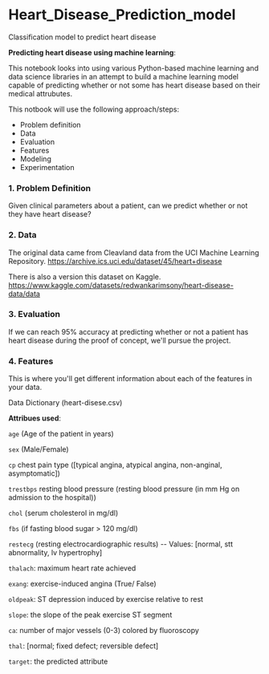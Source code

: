 # Heart_Disease_Prediction_model

Classification model to predict heart disease


**Predicting heart disease using machine learning**:

This notebook looks into using various Python-based machine learning and data science libraries in an attempt to build a machine learning model capable of predicting whether or not some has heart disease based on their medical attrubutes.

This notbook will use the following approach/steps:

* Problem definition
* Data
* Evaluation
* Features
* Modeling
* Experimentation

### 1. Problem Definition

Given clinical parameters about a patient, can we predict whether or not they have heart disease?

### 2. Data

The original data came from Cleavland data from the UCI Machine Learning Repository. https://archive.ics.uci.edu/dataset/45/heart+disease

There is also a version this dataset on Kaggle. https://www.kaggle.com/datasets/redwankarimsony/heart-disease-data/data

### 3. Evaluation

If we can reach 95% accuracy at predicting whether or not a patient has heart disease during the proof of concept, we'll pursue the project.

### 4. Features

This is where you'll get different information about each of the features in your data.

Data Dictionary (heart-disese.csv)

**Attribues used**:

`age` (Age of the patient in years)

`sex` (Male/Female)

`cp` chest pain type ([typical angina, atypical angina, non-anginal, asymptomatic])

`trestbps` resting blood pressure (resting blood pressure (in mm Hg on admission to the hospital))

`chol` (serum cholesterol in mg/dl)

`fbs` (if fasting blood sugar > 120 mg/dl)

`restecg` (resting electrocardiographic results) -- Values: [normal, stt abnormality, lv hypertrophy]

`thalach`: maximum heart rate achieved

`exang`: exercise-induced angina (True/ False)

`oldpeak`: ST depression induced by exercise relative to rest

`slope`: the slope of the peak exercise ST segment

`ca`: number of major vessels (0-3) colored by fluoroscopy

`thal`: [normal; fixed defect; reversible defect]

`target`: the predicted attribute
